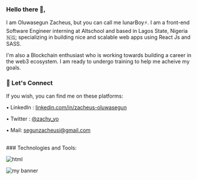 ### Hello there 👋,
I am Oluwasegun Zacheus, but you can call me lunarBoy:zap:. I am a front-end Software Engineer interning at Altschool and based in Lagos State, Nigeria 🇳🇬; specializing in building nice and scalable web apps using React Js and SASS.

I'm also a Blockchain enthusiast who is working towards building a career in the web3 ecosystem. I am ready to undergo training to help me acheive my goals.


### 🤝 Let's Connect
If you wish, you can find me on these platforms:



•	LinkedIn :  <a href="https://www.linkedin.com/mwlite/in/zacheus-oluwasegun-08890314b" target=”_blank” rel=”noreferrer”>linkedin.com/in/zacheus-oluwasegun</a>

•	Twitter : <a href="https://twitter.com/zachy_yo?t=ga8UmyuQ-LCCvLS_nWh1sg&s=09" target=”_blank” rel=”noreferrer”>@zachy_yo</a>

•	Mail: segunzacheusi@gmail.com


<br />
### Technologies and Tools:


![html](https://user-images.githubusercontent.com/64446063/153522065-986b73bf-51b8-434f-9206-0935e9f54138.png)


<img src="https://userimages.githubusercontent.com/75753187/123358567-aac7b900-d539-11eb-8275-0b380264bb4c.png" alt="my banner">




<!--
**zachyo/zachyo** is a ✨ _special_ ✨ repository because its `README.md` (this file) appears on your GitHub profile.

Here are some ideas to get you started:

- 🔭 I’m currently working on ...
- 🌱 I’m currently learning ...
- 👯 I’m looking to collaborate on ...
- 🤔 I’m looking for help with ...
- 💬 Ask me about ...
- 📫 How to reach me: ...
- 😄 Pronouns: ...
- ⚡ Fun fact: ...
- 🤝 Let's Connect 

-->
